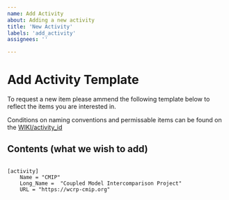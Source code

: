 ```yaml
---
name: Add Activity
about: Adding a new activity
title: 'New Activity'
labels: 'add_activity'
assignees: ''

---
```


# Add Activity Template

To request a new item please ammend the following template below to reflect the items you are interested in. 

Conditions on naming conventions and permissable items can be found on the [WIKI/activity_id](https://wiki.mipcvs.dev/CMIP6Plus/Rules/activity_id/)

<!---  info 

We are trialing the addition of new components using the configuration file format. 
To use this please fill out the template below keeping the spacing and indentation of the file. 

--->

## Contents (what we wish to add)


``` configfile

[activity]
    Name = "CMIP"
    Long_Name =  "Coupled Model Intercomparison Project"
    URL = "https://wcrp-cmip.org"

```


